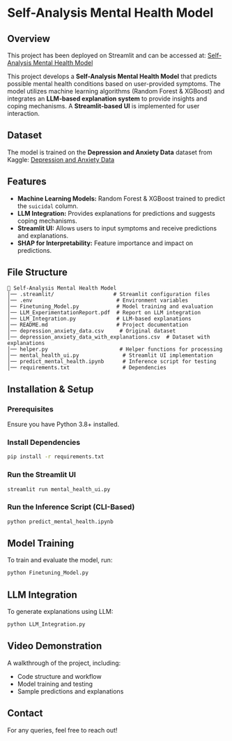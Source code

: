 # Self-Analysis Mental Health Model

## Overview
This project has been deployed on Streamlit and can be accessed at:
[Self-Analysis Mental Health Model](https://self-analysis-mental-health-model-arogoai.streamlit.app/)

This project develops a **Self-Analysis Mental Health Model** that predicts possible mental health conditions based on user-provided symptoms. The model utilizes machine learning algorithms (Random Forest & XGBoost) and integrates an **LLM-based explanation system** to provide insights and coping mechanisms. A **Streamlit-based UI** is implemented for user interaction.

## Dataset
The model is trained on the **Depression and Anxiety Data** dataset from Kaggle:
[Depression and Anxiety Data](https://www.kaggle.com/datasets/shahzadahmad0402/depression-and-anxiety-data/data)

## Features
- **Machine Learning Models:** Random Forest & XGBoost trained to predict the `suicidal` column.
- **LLM Integration:** Provides explanations for predictions and suggests coping mechanisms.
- **Streamlit UI:** Allows users to input symptoms and receive predictions and explanations.
- **SHAP for Interpretability:** Feature importance and impact on predictions.

## File Structure
```
📂 Self-Analysis Mental Health Model
│── .streamlit/                   # Streamlit configuration files
│── .env                           # Environment variables
│── Finetuning_Model.py            # Model training and evaluation
│── LLM_ExperimentationReport.pdf  # Report on LLM integration
│── LLM_Integration.py             # LLM-based explanations
│── README.md                      # Project documentation
│── depression_anxiety_data.csv     # Original dataset
│── depression_anxiety_data_with_explanations.csv  # Dataset with explanations
│── helper.py                       # Helper functions for processing
│── mental_health_ui.py              # Streamlit UI implementation
│── predict_mental_health.ipynb      # Inference script for testing
│── requirements.txt                 # Dependencies
```

## Installation & Setup
### Prerequisites
Ensure you have Python 3.8+ installed. 

### Install Dependencies
```bash
pip install -r requirements.txt
```

### Run the Streamlit UI
```bash
streamlit run mental_health_ui.py
```

### Run the Inference Script (CLI-Based)
```bash
python predict_mental_health.ipynb
```

## Model Training
To train and evaluate the model, run:
```bash
python Finetuning_Model.py
```

## LLM Integration
To generate explanations using LLM:
```bash
python LLM_Integration.py
```


## Video Demonstration
A walkthrough of the project, including:
- Code structure and workflow
- Model training and testing
- Sample predictions and explanations


## Contact
For any queries, feel free to reach out!
